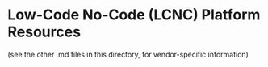 
# Low-Code No-Code (LCNC) Platform Resources
(see the other .md files in this directory, for vendor-specific information)



